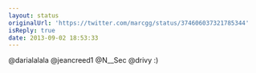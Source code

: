 ```yaml
---
layout: status
originalUrl: 'https://twitter.com/marcgg/status/374606037321785344'
isReply: true
date: 2013-09-02 18:53:33
---
```


@darialalala @jeancreed1 @N__Sec @drivy :)
